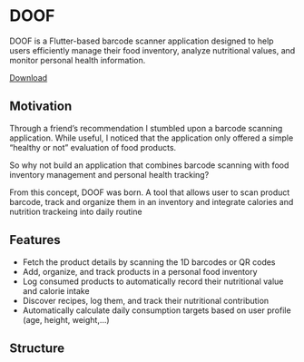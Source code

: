 # DOOF

DOOF is a Flutter-based barcode scanner application designed to help users efficiently manage their food inventory, analyze nutritional values, and monitor personal health information.

[Download](https://github.com/KOlCIqwq/DOOF/releases/tag/v0.1.3)

## Motivation
Through a friend’s recommendation I stumbled upon a barcode scanning application. While useful, I noticed that the application only offered a simple “healthy or not” evaluation of food products. 

So why not build an application that combines barcode scanning with food inventory management and personal health tracking?

From this concept, DOOF was born. A tool that allows user to scan product barcode, track and organize them in an inventory and integrate calories and nutrition trackeing into daily routine

## Features
- Fetch the product details by scanning the 1D barcodes or QR codes
- Add, organize, and track products in a personal food inventory
- Log consumed products to automatically record their nutritional value and calorie intake
- Discover recipes, log them, and track their nutritional contribution
- Automatically calculate daily consumption targets based on user profile (age, height, weight,...)

## Structure
